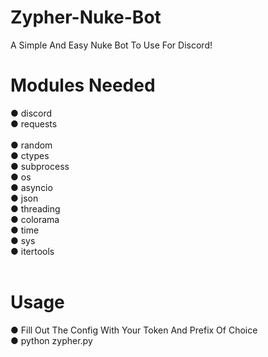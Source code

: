 # Zypher-Nuke-Bot
A Simple And Easy Nuke Bot To Use For Discord!

# Modules Needed
● discord<br>
● requests<br><br>
● random<br>
● ctypes<br>
● subprocess<br>
● os<br>
● asyncio<br>
● json<br>
● threading<br>
● colorama<br>
● time<br>
● sys<br>
● itertools<br>
<br>
# Usage<br>
● Fill Out The Config With Your Token And Prefix Of Choice<br>
● python zypher.py
